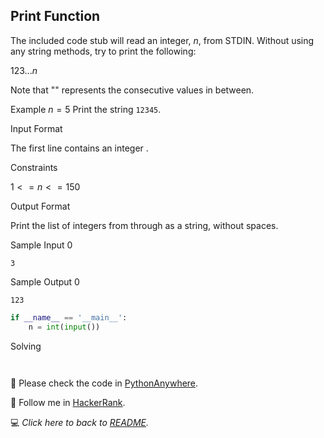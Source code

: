 ## Print Function

The included code stub will read an integer, $n$, from STDIN.
Without using any string methods, try to print the following:

$123...n$

Note that "" represents the consecutive values in between.

Example
$n=5$
Print the string `12345`.

Input Format

The first line contains an integer .

Constraints

$1<=n<=150$

Output Format

Print the list of integers from  through  as a string, without spaces.

Sample Input 0

`3`

Sample Output 0

`123`

```python
if __name__ == '__main__':
    n = int(input())
```

Solving

```python
 
```

:snake: Please check the code in [PythonAnywhere](https://www.pythonanywhere.com/user/mayannaoliveira/shares/e708905cd660496481e5068f65f77401/).

:rocket: Follow me in [HackerRank](https://www.hackerrank.com/profile/mayannait). 

:computer: _Click here to back to [README](/README.md)._